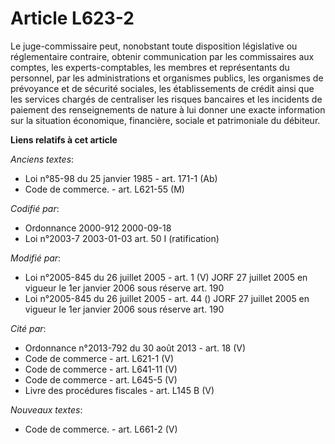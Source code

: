 # Article L623-2

Le juge-commissaire peut, nonobstant toute disposition législative ou réglementaire contraire, obtenir communication par les
commissaires aux comptes, les experts-comptables, les membres et représentants du personnel, par les administrations et
organismes publics, les organismes de prévoyance et de sécurité sociales, les établissements de crédit ainsi que les services
chargés de centraliser les risques bancaires et les incidents de paiement des renseignements de nature à lui donner une
exacte information sur la situation économique, financière, sociale et patrimoniale du débiteur.

**Liens relatifs à cet article**

_Anciens textes_:

  - Loi n°85-98 du 25 janvier 1985 - art. 171-1 (Ab)
  - Code de commerce. - art. L621-55 (M)

_Codifié par_:

  - Ordonnance 2000-912 2000-09-18
  - Loi n°2003-7 2003-01-03 art. 50 I (ratification)

_Modifié par_:

  - Loi n°2005-845 du 26 juillet 2005 - art. 1 (V) JORF 27 juillet 2005 en vigueur le 1er janvier 2006 sous réserve art. 190
  - Loi n°2005-845 du 26 juillet 2005 - art. 44 () JORF 27 juillet 2005 en vigueur le 1er janvier 2006 sous réserve art. 190

_Cité par_:

  - Ordonnance n°2013-792 du 30 août 2013 - art. 18 (V)
  - Code de commerce - art. L621-1 (V)
  - Code de commerce - art. L641-11 (V)
  - Code de commerce - art. L645-5 (V)
  - Livre des procédures fiscales - art. L145 B (V)

_Nouveaux textes_:

  - Code de commerce. - art. L661-2 (V)
